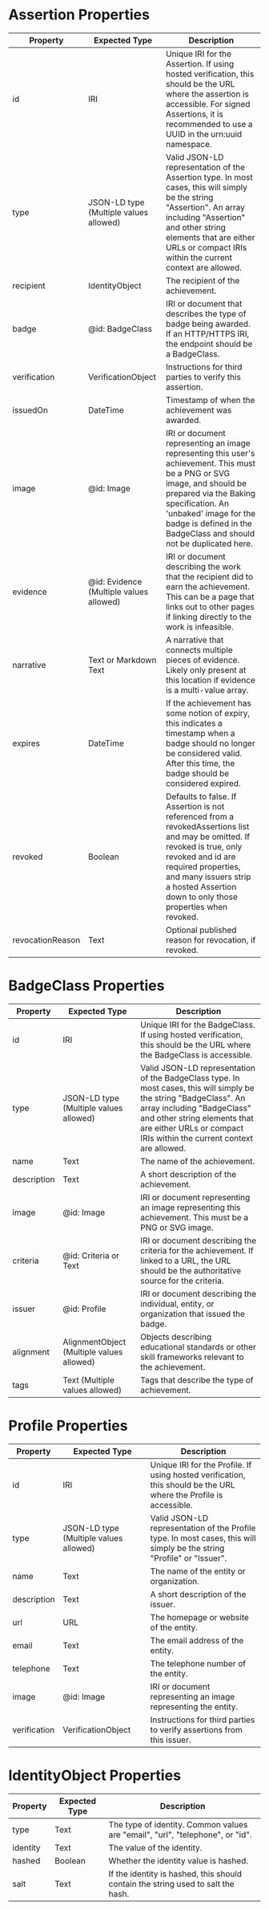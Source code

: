 # Assertion Properties

| Property | Expected Type | Description |
|----------|--------------|-------------|
| id | IRI | Unique IRI for the Assertion. If using hosted verification, this should be the URL where the assertion is accessible. For signed Assertions, it is recommended to use a UUID in the urn:uuid namespace. |
| type | JSON-LD type (Multiple values allowed) | Valid JSON-LD representation of the Assertion type. In most cases, this will simply be the string "Assertion". An array including "Assertion" and other string elements that are either URLs or compact IRIs within the current context are allowed. |
| recipient | IdentityObject | The recipient of the achievement. |
| badge | @id: BadgeClass | IRI or document that describes the type of badge being awarded. If an HTTP/HTTPS IRI, the endpoint should be a BadgeClass. |
| verification | VerificationObject | Instructions for third parties to verify this assertion. |
| issuedOn | DateTime | Timestamp of when the achievement was awarded. |
| image | @id: Image | IRI or document representing an image representing this user's achievement. This must be a PNG or SVG image, and should be prepared via the Baking specification. An 'unbaked' image for the badge is defined in the BadgeClass and should not be duplicated here. |
| evidence | @id: Evidence (Multiple values allowed) | IRI or document describing the work that the recipient did to earn the achievement. This can be a page that links out to other pages if linking directly to the work is infeasible. |
| narrative | Text or Markdown Text | A narrative that connects multiple pieces of evidence. Likely only present at this location if evidence is a multi-value array. |
| expires | DateTime | If the achievement has some notion of expiry, this indicates a timestamp when a badge should no longer be considered valid. After this time, the badge should be considered expired. |
| revoked | Boolean | Defaults to false. If Assertion is not referenced from a revokedAssertions list and may be omitted. If revoked is true, only revoked and id are required properties, and many issuers strip a hosted Assertion down to only those properties when revoked. |
| revocationReason | Text | Optional published reason for revocation, if revoked. |

# BadgeClass Properties

| Property | Expected Type | Description |
|----------|--------------|-------------|
| id | IRI | Unique IRI for the BadgeClass. If using hosted verification, this should be the URL where the BadgeClass is accessible. |
| type | JSON-LD type (Multiple values allowed) | Valid JSON-LD representation of the BadgeClass type. In most cases, this will simply be the string "BadgeClass". An array including "BadgeClass" and other string elements that are either URLs or compact IRIs within the current context are allowed. |
| name | Text | The name of the achievement. |
| description | Text | A short description of the achievement. |
| image | @id: Image | IRI or document representing an image representing this achievement. This must be a PNG or SVG image. |
| criteria | @id: Criteria or Text | IRI or document describing the criteria for the achievement. If linked to a URL, the URL should be the authoritative source for the criteria. |
| issuer | @id: Profile | IRI or document describing the individual, entity, or organization that issued the badge. |
| alignment | AlignmentObject (Multiple values allowed) | Objects describing educational standards or other skill frameworks relevant to the achievement. |
| tags | Text (Multiple values allowed) | Tags that describe the type of achievement. |

# Profile Properties

| Property | Expected Type | Description |
|----------|--------------|-------------|
| id | IRI | Unique IRI for the Profile. If using hosted verification, this should be the URL where the Profile is accessible. |
| type | JSON-LD type (Multiple values allowed) | Valid JSON-LD representation of the Profile type. In most cases, this will simply be the string "Profile" or "Issuer". |
| name | Text | The name of the entity or organization. |
| description | Text | A short description of the issuer. |
| url | URL | The homepage or website of the entity. |
| email | Text | The email address of the entity. |
| telephone | Text | The telephone number of the entity. |
| image | @id: Image | IRI or document representing an image representing the entity. |
| verification | VerificationObject | Instructions for third parties to verify assertions from this issuer. |

# IdentityObject Properties

| Property | Expected Type | Description |
|----------|--------------|-------------|
| type | Text | The type of identity. Common values are "email", "url", "telephone", or "id". |
| identity | Text | The value of the identity. |
| hashed | Boolean | Whether the identity value is hashed. |
| salt | Text | If the identity is hashed, this should contain the string used to salt the hash. |
